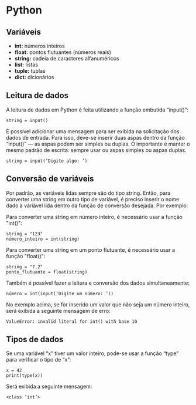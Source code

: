 # **Python**

## **Variáveis**

+ **int:** números inteiros
+ **float:** pontos flutuantes (números reais)
+ **string:** cadeia de caracteres alfanuméricos
+ **list:** listas
+ **tuple:** tuplas
+ **dict:** dicionários

## Leitura de dados

A leitura de dados em Python é feita utilizando a função embutida “input()”:

~~~
string = input()
~~~

É possível adicionar uma mensagem para ser exibida na solicitação dos dados de entrada. Para isso, deve-se inserir duas aspas dentro da função “input()” — as aspas podem ser simples ou duplas. O importante é manter o mesmo padrão de escrita: sempre usar ou aspas simples ou aspas duplas.

~~~
string = input(‘Digite algo: ’)
~~~

## Conversão de variáveis

Por padrão, as variáveis lidas sempre são do tipo string. Então, para converter uma string em outro tipo de variável, é preciso inserir o nome dado à váriável lida dentro da função de conversão desejada. Por exemplo:

Para converter uma string em número inteiro, é necessário usar a função "int()":

~~~
string = "123"
número_inteiro = int(string)
~~~

Para converter uma string em um ponto flutuante, é necessário usar a função "float()":

~~~
string = "7.2"
ponto_flutuante = float(string)
~~~

Também é possível fazer a leitura e conversão dos dados simultaneamente:

~~~
número = int(input(‘Digite um número: ‘))
~~~

No exemplo acima, se for inserido um valor que não seja um número inteiro, será exibida a seguinte mensagem de erro:

~~~
ValueError: invalid literal for int() with base 10
~~~

## Tipos de dados

Se uma variável “x” tiver um valor inteiro, pode-se usar a função “type” para verificar o tipo de “x”:

~~~
x = 42
print(type(x))
~~~

Será exibida a seguinte mensagem:

~~~
<class ‘int’>
~~~

